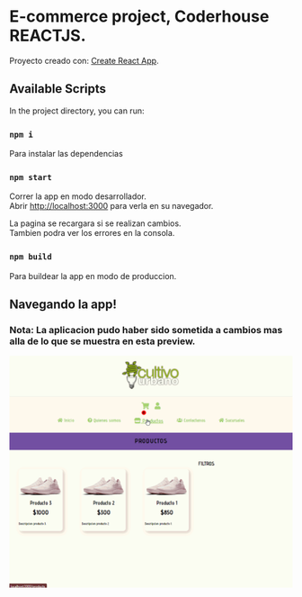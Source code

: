 # E-commerce project, Coderhouse REACTJS.

Proyecto creado con: [Create React App](https://github.com/facebook/create-react-app).

## Available Scripts

In the project directory, you can run:

### `npm i`
Para instalar las dependencias

### `npm start`

Correr la app en modo desarrollador.\
Abrir [http://localhost:3000](http://localhost:3000) para verla en su navegador.

La pagina se recargara si se realizan cambios.\
Tambien podra ver los errores en la consola.


### `npm build`

Para buildear la app en modo de produccion.


## Navegando la app!
### Nota: La aplicacion pudo haber sido sometida a cambios mas alla de lo que se muestra en esta preview.

![Alt Text](/public/myecommerce.gif "NAVEGANDO LA APP") 